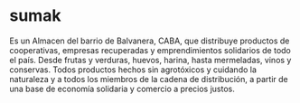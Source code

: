 # sumak 
Es un Almacen del barrio de Balvanera, CABA, que distribuye productos de cooperativas, empresas recuperadas y emprendimientos solidarios de todo el país.
Desde frutas y verduras, huevos, harina, hasta mermeladas, vinos y conservas. Todos productos hechos sin agrotóxicos y cuidando la naturaleza y a todos los miembros
de la cadena de distribución, a partir de una base de economía solidaria y comercio a precios justos.
